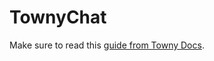 # TownyChat

Make sure to read this [guide from Towny Docs](https://github.com/TownyAdvanced/Towny/wiki/How-Towny-Works#using-townychat-with-other-chat-plugins).
